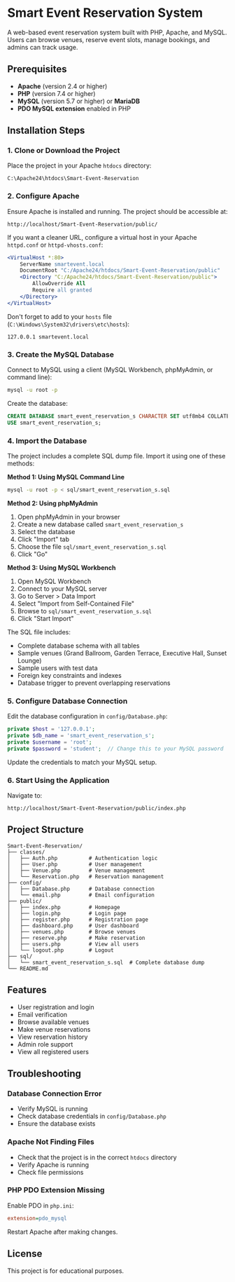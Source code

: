 # Smart Event Reservation System

A web-based event reservation system built with PHP, Apache, and MySQL. Users can browse venues, reserve event slots, manage bookings, and admins can track usage.

## Prerequisites

- **Apache** (version 2.4 or higher)
- **PHP** (version 7.4 or higher)
- **MySQL** (version 5.7 or higher) or **MariaDB**
- **PDO MySQL extension** enabled in PHP

## Installation Steps

### 1. Clone or Download the Project

Place the project in your Apache `htdocs` directory:
```
C:\Apache24\htdocs\Smart-Event-Reservation
```

### 2. Configure Apache

Ensure Apache is installed and running. The project should be accessible at:
```
http://localhost/Smart-Event-Reservation/public/
```

If you want a cleaner URL, configure a virtual host in your Apache `httpd.conf` or `httpd-vhosts.conf`:

```apache
<VirtualHost *:80>
    ServerName smartevent.local
    DocumentRoot "C:/Apache24/htdocs/Smart-Event-Reservation/public"
    <Directory "C:/Apache24/htdocs/Smart-Event-Reservation/public">
        AllowOverride All
        Require all granted
    </Directory>
</VirtualHost>
```

Don't forget to add to your `hosts` file (`C:\Windows\System32\drivers\etc\hosts`):
```
127.0.0.1 smartevent.local
```

### 3. Create the MySQL Database

Connect to MySQL using a client (MySQL Workbench, phpMyAdmin, or command line):

```bash
mysql -u root -p
```

Create the database:

```sql
CREATE DATABASE smart_event_reservation_s CHARACTER SET utf8mb4 COLLATE utf8mb4_unicode_ci;
USE smart_event_reservation_s;
```

### 4. Import the Database

The project includes a complete SQL dump file. Import it using one of these methods:

**Method 1: Using MySQL Command Line**
```bash
mysql -u root -p < sql/smart_event_reservation_s.sql
```

**Method 2: Using phpMyAdmin**
1. Open phpMyAdmin in your browser
2. Create a new database called `smart_event_reservation_s`
3. Select the database
4. Click "Import" tab
5. Choose the file `sql/smart_event_reservation_s.sql`
6. Click "Go"

**Method 3: Using MySQL Workbench**
1. Open MySQL Workbench
2. Connect to your MySQL server
3. Go to Server > Data Import
4. Select "Import from Self-Contained File"
5. Browse to `sql/smart_event_reservation_s.sql`
6. Click "Start Import"

The SQL file includes:
- Complete database schema with all tables
- Sample venues (Grand Ballroom, Garden Terrace, Executive Hall, Sunset Lounge)
- Sample users with test data
- Foreign key constraints and indexes
- Database trigger to prevent overlapping reservations

### 5. Configure Database Connection

Edit the database configuration in `config/Database.php`:

```php
private $host = '127.0.0.1';
private $db_name = 'smart_event_reservation_s';
private $username = 'root';
private $password = 'student';  // Change this to your MySQL password
```

Update the credentials to match your MySQL setup.

### 6. Start Using the Application

Navigate to:
```
http://localhost/Smart-Event-Reservation/public/index.php
```

## Project Structure

```
Smart-Event-Reservation/
├── classes/
│   ├── Auth.php          # Authentication logic
│   ├── User.php          # User management
│   ├── Venue.php         # Venue management
│   └── Reservation.php   # Reservation management
├── config/
│   ├── Database.php      # Database connection
│   └── email.php         # Email configuration
├── public/
│   ├── index.php         # Homepage
│   ├── login.php         # Login page
│   ├── register.php      # Registration page
│   ├── dashboard.php     # User dashboard
│   ├── venues.php        # Browse venues
│   ├── reserve.php       # Make reservation
│   ├── users.php         # View all users
│   └── logout.php        # Logout
├── sql/
│   └── smart_event_reservation_s.sql  # Complete database dump
└── README.md
```

## Features

- User registration and login
- Email verification
- Browse available venues
- Make venue reservations
- View reservation history
- Admin role support
- View all registered users

## Troubleshooting

### Database Connection Error
- Verify MySQL is running
- Check database credentials in `config/Database.php`
- Ensure the database exists

### Apache Not Finding Files
- Check that the project is in the correct `htdocs` directory
- Verify Apache is running
- Check file permissions

### PHP PDO Extension Missing
Enable PDO in `php.ini`:
```ini
extension=pdo_mysql
```

Restart Apache after making changes.

## License

This project is for educational purposes.
